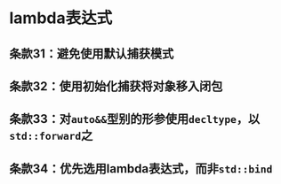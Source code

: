 # lambda表达式

## 条款31：避免使用默认捕获模式
## 条款32：使用初始化捕获将对象移入闭包
## 条款33：对`auto&&`型别的形参使用`decltype`，以`std::forward`之
## 条款34：优先选用lambda表达式，而非`std::bind`